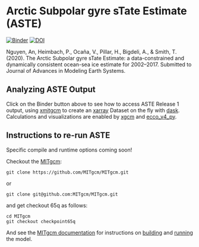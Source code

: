 # Arctic Subpolar gyre sTate Estimate (ASTE)

[![Binder](http://mybinder.org/badge_logo.svg)](https://mybinder.org/v2/gh/crios-ut/aste/master?filepath=aste_llcreader_example.ipynb)
[![DOI](https://zenodo.org/badge/214038615.svg)](https://zenodo.org/badge/latestdoi/214038615)

Nguyen, An, Heimbach, P., Ocaña, V., Pillar, H., Bigdeli, A., & Smith, T. (2020). The Arctic Subpolar gyre sTate Estimate: a data-constrained and dynamically consistent ocean-sea ice estimate for 2002–2017. Submitted to Journal of Advances in Modeling Earth Systems.


## Analyzing ASTE Output

Click on the Binder button above to see how to access ASTE Release 1 output,
using [xmitgcm](https://xmitgcm.readthedocs.io/en/latest/)
to create an
[xarray](http://xarray.pydata.org/en/stable/)
Dataset on the fly with [dask](https://dask.org/).
Calculations and visualizations are enabled by
[xgcm](https://xgcm.readthedocs.io/en/latest/)
and [ecco_v4_py](https://ecco-v4-python-tutorial.readthedocs.io/index.html).

## Instructions to re-run ASTE

Specific compile and runtime options coming soon!

Checkout the [MITgcm](https://github.com/MITgcm/MITgcm):

```
git clone https://github.com/MITgcm/MITgcm.git
```
or
```
git clone git@github.com:MITgcm/MITgcm.git
```

and get checkout 65q as follows:

``` 
cd MITgcm
git checkout checkpoint65q
```


And see the [MITgcm documentation](https://mitgcm.readthedocs.io/en/latest/index.html) for instructions on 
[building](https://mitgcm.readthedocs.io/en/latest/getting_started/getting_started.html#building-the-model)
and 
[running](https://mitgcm.readthedocs.io/en/latest/getting_started/getting_started.html#running-the-model)
the model.



